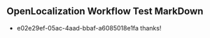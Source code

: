 ## OpenLocalization Workflow Test MarkDown
* e02e29ef-05ac-4aad-bbaf-a6085018e1fa thanks!

<!--HONumber=Sep16_HO1-->


